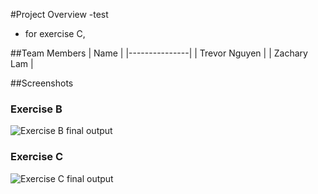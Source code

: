#Project Overview
-test

- for exercise C,

##Team Members
| Name |
|---------------|
| Trevor Nguyen |
| Zachary Lam |

##Screenshots

### Exercise B

![Exercise B final output](./ExerciseB.gif)

### Exercise C

![Exercise C final output](./ExerciseC.gif)
